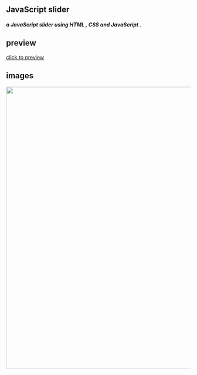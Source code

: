 ## JavaScript slider 
##### a JavaScript slider using HTML , CSS and JavaScript .
## preview 
[click to preview](https://khadidjainfoinfinity.github.io/js-slider/)
## images 
<img src="https://i.postimg.cc/QtgfcvzC/IMG-20240216-190756.jpg" style=" width: 80vw; height: auto;">
